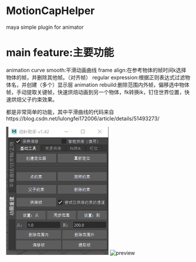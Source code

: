 # MotionCapHelper
 maya simple plugin for animator

# main feature:主要功能
animation curve smooth:平滑动画曲线
frame align:在参考物体的帧时间k选择物体的帧，并删除其他帧。（对齐帧）
regular expression:根据正则表达式过滤物体名，并创建（多个）显示层
animation rebuild:删除范围内外帧，偏移选中物体帧，手动提取关键帧，快速烘焙动画到另一个物体，fk转换ik，钉住世界位置，快速烘焙父子约束效果。

都是非常简单的功能，其中平滑曲线的代码来自https://blog.csdn.net/lulongfei172006/article/details/51493273/

![preview](./preview.PNG)
![preview](/.preview1.PNG)